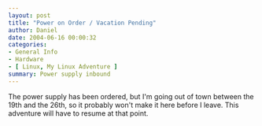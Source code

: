 ```yaml
---
layout: post
title: "Power on Order / Vacation Pending"
author: Daniel
date: 2004-06-16 00:00:32
categories:
- General Info
- Hardware
- [ Linux, My Linux Adventure ]
summary: Power supply inbound
---
```


The power supply has been ordered, but I'm going out of town between the 19th and the 26th, so it probably won't make it here before I leave. This adventure will have to resume at that point.
